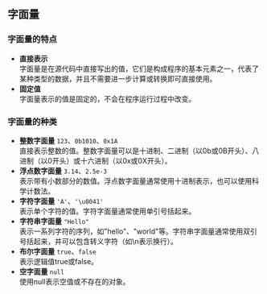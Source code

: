 ## 字面量
### 字面量的特点
- **直接表示**  
	字面量是在源代码中直接写出的值，它们是构成程序的基本元素之一，代表了某种类型的数据，并且不需要进一步计算或转换即可直接使用。
- **固定值**  
	字面量表示的值是固定的，不会在程序运行过程中改变。
### 字面量的种类
- **整数字面量** `123`、`0b1010`、`0x1A`  
	直接表示整数的值。整数字面量可以是十进制、二进制（以0b或0B开头）、八进制（以0开头）或十六进制（以0x或0X开头）。
- **浮点数字面量** `3.14`、`2.5e-3`  
	表示带有小数部分的数值。浮点数字面量通常使用十进制表示，也可以使用科学计数法。
- **字符字面量** `'A'`、`'\u0041'`  
	表示单个字符的值。字符字面量通常使用单引号括起来。
- **字符串字面量** `"Hello"`  
	表示一系列字符的序列，如"hello"、"world"等。字符串字面量通常使用双引号括起来，并可以包含转义字符（如\n表示换行）。
- **布尔字面量** `true`、`false`  
	表示逻辑值true或false。
- **空字面量** `null`  
	使用null表示空值或不存在的对象。

